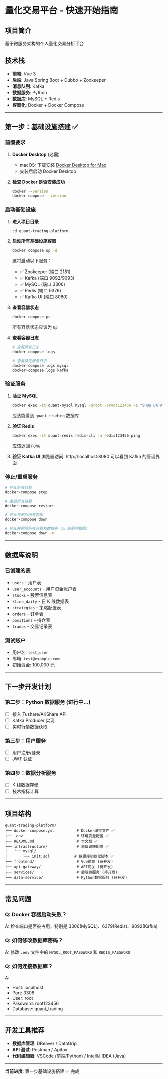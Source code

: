 # 量化交易平台 - 快速开始指南

## 项目简介

基于微服务架构的个人量化交易分析平台

## 技术栈

- **前端**: Vue 3
- **后端**: Java Spring Boot + Dubbo + Zookeeper
- **消息队列**: Kafka
- **数据服务**: Python
- **数据库**: MySQL + Redis
- **容器化**: Docker + Docker Compose

---

## 第一步：基础设施搭建 ✅

### 前置要求

1. **Docker Desktop** (必需)

   - macOS: 下载安装 [Docker Desktop for Mac](https://www.docker.com/products/docker-desktop/)
   - 安装后启动 Docker Desktop

2. **检查 Docker 是否安装成功**
   ```bash
   docker --version
   docker compose --version
   ```

### 启动基础设施

1. **进入项目目录**

   ```bash
   cd quant-trading-platform
   ```

2. **启动所有基础设施容器**

   ```bash
   docker compose up -d
   ```

   这将启动以下服务：

   - ✅ Zookeeper (端口 2181)
   - ✅ Kafka (端口 9092/9093)
   - ✅ MySQL (端口 3306)
   - ✅ Redis (端口 6379)
   - ✅ Kafka UI (端口 8080)

3. **查看容器状态**

   ```bash
   docker compose ps
   ```

   所有容器状态应该为 `Up`

4. **查看容器日志**

   ```bash
   # 查看所有日志
   docker-compose logs

   # 查看特定服务日志
   docker-compose logs mysql
   docker-compose logs kafka
   ```

### 验证服务

1. **验证 MySQL**

   ```bash
   docker exec -it quant-mysql mysql -uroot -proot123456 -e "SHOW DATABASES;"
   ```

   应该能看到 `quant_trading` 数据库

2. **验证 Redis**

   ```bash
   docker exec -it quant-redis redis-cli -a redis123456 ping
   ```

   应该返回 `PONG`

3. **验证 Kafka UI**
   浏览器访问: http://localhost:8080
   可以看到 Kafka 的管理界面

### 停止/重启服务

```bash
# 停止所有容器
docker-compose stop

# 重启所有容器
docker-compose restart

# 停止并删除所有容器
docker-compose down

# 停止并删除所有容器和数据卷（⚠️ 会删除数据）
docker-compose down -v
```

---

## 数据库说明

### 已创建的表

- `users` - 用户表
- `user_accounts` - 用户资金账户表
- `stocks` - 股票信息表
- `kline_daily` - 日 K 线数据表
- `strategies` - 策略配置表
- `orders` - 订单表
- `positions` - 持仓表
- `trades` - 交易记录表

### 测试账户

- 用户名: `test_user`
- 邮箱: `test@example.com`
- 初始资金: 100,000 元

---

## 下一步开发计划

### 第二步：Python 数据服务 (进行中...)

- [ ] 接入 Tushare/AKShare API
- [ ] Kafka Producer 实现
- [ ] 实时行情数据获取

### 第三步：用户服务

- [ ] 用户注册/登录
- [ ] JWT 认证

### 第四步：数据分析服务

- [ ] K 线数据存储
- [ ] 技术指标计算

---

## 项目结构

```
quant-trading-platform/
├── docker-compose.yml          # Docker编排文件 ✅
├── .env                        # 环境变量配置 ✅
├── README.md                   # 本文档 ✅
├── infrastructure/             # 基础设施配置 ✅
│   └── mysql/
│       └── init.sql           # 数据库初始化脚本 ✅
├── frontend/                   # Vue前端 (待开发)
├── api-gateway/                # API网关 (待开发)
├── services/                   # 后端微服务 (待开发)
└── data-service/               # Python数据服务 (待开发)
```

---

## 常见问题

### Q: Docker 容器启动失败？

A: 检查端口是否被占用，特别是 3306(MySQL)、6379(Redis)、9092(Kafka)

### Q: 如何修改数据库密码？

A: 修改 `.env` 文件中的 `MYSQL_ROOT_PASSWORD` 和 `REDIS_PASSWORD`

### Q: 如何连接数据库？

A:

- Host: localhost
- Port: 3306
- User: root
- Password: root123456
- Database: quant_trading

---

## 开发工具推荐

- **数据库管理**: DBeaver / DataGrip
- **API 测试**: Postman / Apifox
- **代码编辑器**: VSCode (前端/Python) / IntelliJ IDEA (Java)

---

**当前进度**: 第一步基础设施搭建 ✅ 完成
